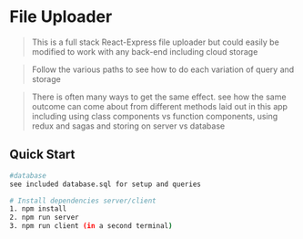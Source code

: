 # File Uploader

> This is a full stack React-Express file uploader but could easily be modified to work with any back-end including cloud storage

> Follow the various paths to see how to do each variation of query and storage

> There is often many ways to get the same effect. see how the same outcome can come about from different methods laid out in this app including using class components vs function components, using redux and sagas and storing on server vs database

## Quick Start



```bash
#database
see included database.sql for setup and queries

# Install dependencies server/client
1. npm install
2. npm run server
3. npm run client (in a second terminal)
```
